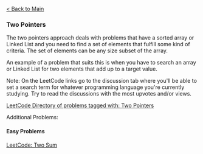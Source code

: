 [< Back to Main](../../README.md)

### Two Pointers

The two pointers approach deals with problems that have a sorted array or Linked List and you need to find a set of elements that fulfill some kind of criteria. The set of elements can be any size subset of the array.

An example of a problem that suits this is when you have to search an array or Linked List for two elements that add up to a target value.

Note: On the LeetCode links go to the discussion tab where you'll be able to set a search term for whatever programming language you're currently studying. Try to read the discussions with the most upvotes and/or views.

[LeetCode Directory of problems tagged with: Two Pointers](https://leetcode.com/tag/two-pointers/)

Additional Problems:

#### Easy Problems

[LeetCode: Two Sum](https://leetcode.com/problems/two-sum/)
